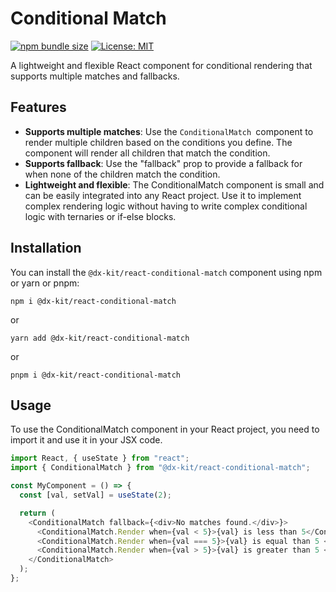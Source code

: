 # Conditional Match

[![npm bundle size](https://img.shields.io/bundlephobia/minzip/@dx-kit/react-conditional-match)](https://bundlephobia.com/package/@dx-kit/react-conditional-match)
[![License: MIT](https://img.shields.io/badge/License-MIT-yellow.svg)](https://opensource.org/licenses/MIT)

A lightweight and flexible React component for conditional rendering that supports multiple matches and fallbacks.

## Features

- **Supports multiple matches**: Use the <code>ConditionalMatch </code>component to render multiple children based on the conditions you define. The component will render all children that match the condition.
- **Supports fallback**: Use the "fallback" prop to provide a fallback for when none of the children match the condition.
- **Lightweight and flexible**: The ConditionalMatch component is small and can be easily integrated into any React project. Use it to implement complex rendering logic without having to write complex conditional logic with ternaries or if-else blocks.

## Installation

You can install the <code>@dx-kit/react-conditional-match</code> component using npm or yarn or pnpm:

```
npm i @dx-kit/react-conditional-match
```

or

```
yarn add @dx-kit/react-conditional-match
```

or

```
pnpm i @dx-kit/react-conditional-match
```

## Usage

To use the ConditionalMatch component in your React project, you need to import it and use it in your JSX code.

```typescript
import React, { useState } from "react";
import { ConditionalMatch } from "@dx-kit/react-conditional-match";

const MyComponent = () => {
  const [val, setVal] = useState(2);

  return (
    <ConditionalMatch fallback={<div>No matches found.</div>}>
      <ConditionalMatch.Render when={val < 5}>{val} is less than 5</ConditionalMatch.Render>
      <ConditionalMatch.Render when={val === 5}>{val} is equal than 5 </ConditionalMatch.Render>
      <ConditionalMatch.Render when={val > 5}>{val} is greater than 5 </ConditionalMatch.Render>
    </ConditionalMatch>
  );
};
```
